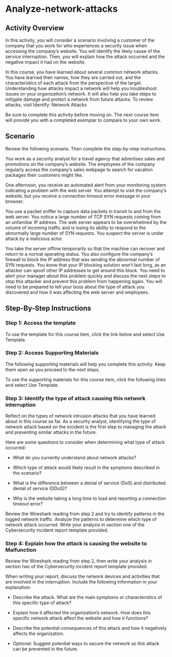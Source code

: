 # Analyze-network-attacks
## Activity Overview

In this activity, you will consider a scenario involving a customer of the company that you work for who experiences a security issue when accessing the company’s website. You will  identify the likely cause of the service interruption. Then, you will explain how the attack occurred and the negative impact it had on the website. 

In this course, you have learned about several common network attacks. You have learned their names, how they are carried out, and the characteristics of each attack from the perspective of the target. Understanding how attacks impact a network will help you troubleshoot issues on your organization’s network. It will also help you take steps to mitigate damage and protect a network from future attacks. To review attacks, visit 
Identify: Network Attacks

Be sure to complete this activity before moving on. The next course item will provide you with a completed exemplar to compare to your own work. 

## Scenario

Review the following scenario. Then complete the step-by-step instructions.

You work as a security analyst for a travel agency that advertises sales and promotions on the company’s website. The employees of the company regularly access the company’s sales webpage to search for vacation packages their customers might like. 

One afternoon, you receive an automated alert from your monitoring system indicating a problem with the web server. You attempt to visit the company’s website, but you receive a connection timeout error message in your browser.

You use a packet sniffer to capture data packets in transit to and from the web server. You notice a large number of TCP SYN requests coming from an unfamiliar IP address. The web server appears to be overwhelmed by the volume of incoming traffic and is losing its ability to respond to the abnormally large number of SYN requests. You suspect the server is under attack by a malicious actor. 

You take the server offline temporarily so that the machine can recover and return to a normal operating status. You also configure the company’s firewall to block the IP address that was sending the abnormal number of SYN requests. You know that your IP blocking solution won’t last long, as an attacker can spoof other IP addresses to get around this block. You need to alert your manager about this problem quickly and discuss the next steps to stop this attacker and prevent this problem from happening again. You will need to be prepared to tell your boss about the type of attack you discovered and how it was affecting the web server and employees.

## Step-By-Step Instructions
### Step 1: Access the template
To use the template for this course item, click the link below and select Use Template. 


### Step 2: Access Supporting Materials
The following supporting materials will help you complete this activity. Keep them open as you proceed to the next steps. 

To use the supporting materials for this course item, click the following links and select Use Template. 


### Step 3: Identify the type of attack causing this network interruption
Reflect on the types of network intrusion attacks that you have learned about in this course so far. As a security analyst, identifying the type of network attack based on the incident is the first step to managing the attack and preventing similar attacks in the future. 

Here are some questions to consider when determining what type of attack occurred: 

* What do you currently understand about network attacks?

* Which type of attack would likely result in the symptoms described in the scenario? 

* What is the difference between a denial of service (DoS) and distributed denial of service (DDoS)? 

* Why is the website taking a long time to load and reporting a connection timeout error?

Review the Wireshark reading from step 2 and try to identify patterns in the logged network traffic. Analyze the patterns to determine which type of network attack occurred. Write your analysis in section one of the Cybersecurity incident report template provided. 


### Step 4: Explain how the attack is causing the website to Malfunction
Review the Wireshark reading from step 2, then write your analysis in section two of the Cybersecurity incident report template provided.

When writing your report, discuss the network devices and activities that are involved in the interruption. Include the following information in your explanation:

* Describe the attack. What are the main symptoms or characteristics of this specific type of attack? 

* Explain how it affected the organization’s network. How does this specific network attack affect the website and how it functions?

* Describe the potential consequences of this attack and how it negatively affects the organization. 

* Optional: Suggest potential ways to secure the network so this attack can be prevented in the future.



